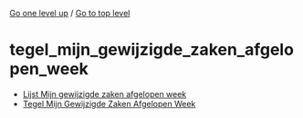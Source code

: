 <!-- generated by markdown-notes-tree -->

<!-- upward navigation links generated by markdown-notes-tree start here -->

[Go one level up](../SUMMARY.md) / [Go to top level](../../../../SUMMARY.md)

<!-- upward navigation links generated by markdown-notes-tree end here -->

# tegel_mijn_gewijzigde_zaken_afgelopen_week

<!-- optional markdown-notes-tree directory description starts here -->

<!-- optional markdown-notes-tree directory description ends here -->

- [Lijst Mijn gewijzigde zaken afgelopen week](lijst_mijn_gewijzigde_zaken_afgeloepen_week.md)
- [Tegel Mijn Gewijzigde Zaken Afgelopen Week](README.md)
